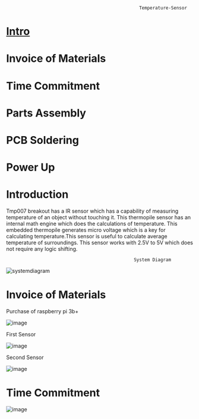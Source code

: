                                                       Temperature-Sensor
                                                      
                                                      
# [Intro](README.md/Introduction)
# Invoice of Materials
# Time Commitment
# Parts Assembly
# PCB Soldering
# Power Up


# Introduction


Tmp007 breakout has a IR sensor which has a capability of measuring temperature of an object without touching it. This thermopile sensor has an internal math engine which does the calculations of temperature. This embedded thermopile generates micro voltage which is a key for calculating temperature.This sensor is useful to calculate average temperature of surroundings. This sensor works with 2.5V to 5V which does not require any logic shifting.

                                                    System Diagram

![systemdiagram](https://user-images.githubusercontent.com/42980862/49387349-a8897f00-f6ef-11e8-98d7-0a632340927b.PNG)


# Invoice of Materials

Purchase of raspberry pi 3b+

![image](https://user-images.githubusercontent.com/42980862/49388496-0fa83300-f6f2-11e8-95a2-be37b8899de8.png)


First Sensor


![image](https://user-images.githubusercontent.com/42980862/49388602-45e5b280-f6f2-11e8-828f-662df6308c8c.png)


Second Sensor


![image](https://user-images.githubusercontent.com/42980862/49388571-35cdd300-f6f2-11e8-9137-047c14d6517d.png)


# Time Commitment



![image](https://user-images.githubusercontent.com/42980862/49388670-74fc2400-f6f2-11e8-93a5-1b9dcac88cc5.png)
 




